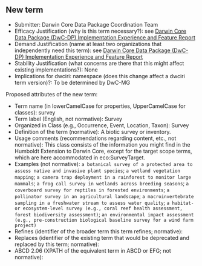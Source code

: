 ## New term

* Submitter: Darwin Core Data Package Coordination Team
* Efficacy Justification (why is this term necessary?): see [Darwin Core Data Package (DwC-DP) Implementation Experience and Feature Report](https://gbif.github.io/dwc-dp/docs/dwc_dp_implementation_feature_reports.pdf)
* Demand Justification (name at least two organizations that independently need this term): see [Darwin Core Data Package (DwC-DP) Implementation Experience and Feature Report](https://gbif.github.io/dwc-dp/docs/dwc_dp_implementation_feature_reports.pdf)
* Stability Justification (what concerns are there that this might affect existing implementations?): None
* Implications for dwciri: namespace (does this change affect a dwciri term version)?: To be determined by DwC-MG

Proposed attributes of the new term:

* Term name (in lowerCamelCase for properties, UpperCamelCase for classes): survey
* Term label (English, not normative): Survey
* Organized in Class (e.g., Occurrence, Event, Location, Taxon): Survey
* Definition of the term (normative): A biotic survey or inventory.
* Usage comments (recommendations regarding content, etc., not normative): This class consists of the information you might find in the Humboldt Extension to Darwin Core, except for the target scope terms, which are here accommodated in eco:SurveyTarget.
* Examples (not normative): `a botanical survey of a protected area to assess native and invasive plant species`; `a wetland vegetation mapping`; `a camera trap deployment in a rainforest to monitor large mammals`; `a frog call survey in wetlands across breeding seasons`; `a coverboard survey for reptiles in forested environments`; `a pollinator survey in an agricultural landscape`; `a macroinvertebrate sampling in a freshwater stream to assess water quality`; `a habitat- or ecosystem-level survey (e.g., coral reef health assessment, forest biodiversity assessment)`; `an environmental impact assessment (e.g., pre-construction biological baseline survey for a wind farm project)`
* Refines (identifier of the broader term this term refines; normative): 
* Replaces (identifier of the existing term that would be deprecated and replaced by this term; normative): 
* ABCD 2.06 (XPATH of the equivalent term in ABCD or EFG; not normative): 
